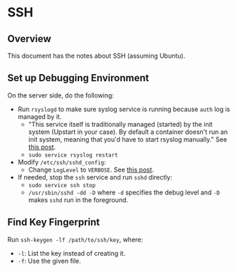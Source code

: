 # SSH

## Overview

This document has the notes about SSH (assuming Ubuntu).

## Set up Debugging Environment

On the server side, do the following:

- Run `rsyslogd` to make sure syslog service is running because `auth` log is managed by it.
  - "This service itself is traditionally managed (started) by the init system (Upstart in your case). By default a container doesn't run an init system, meaning that you'd have to start rsyslog manually." See [this post](https://stackoverflow.com/a/22527114/630364).
  - `sudo service rsyslog restart`
- Modify `/etc/ssh/sshd_config`:
  - Change `LogLevel` to `VERBOSE`. See [this post](https://unix.stackexchange.com/a/15586/162971).
- If needed, stop the `ssh` service and run `sshd` directly:
  - `sudo service ssh stop`
  - `/usr/sbin/sshd -dd -D` where `-d` specifies the debug level and `-D` makes `sshd` run in the foreground.

## Find Key Fingerprint

Run `ssh-keygen -lf /path/to/ssh/key`, where:

- `-l`: List the key instead of creating it.
- `-f`: Use the given file.
